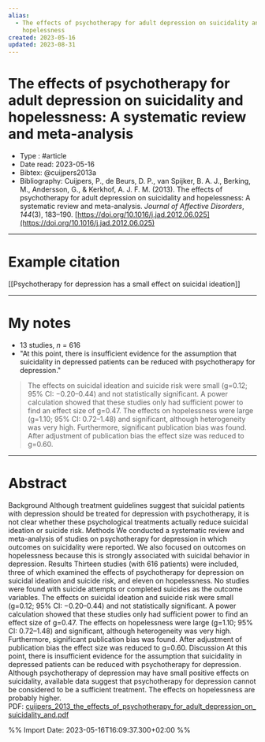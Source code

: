 ```yaml
---
alias:
  - The effects of psychotherapy for adult depression on suicidality and
    hopelessness
created: 2023-05-16
updated: 2023-08-31
---
```


# The effects of psychotherapy for adult depression on suicidality and hopelessness: A systematic review and meta-analysis

- Type : #article 
- Date read: 2023-05-16
- Bibtex: @cuijpers2013a
- Bibliography: Cuijpers, P., de Beurs, D. P., van Spijker, B. A. J., Berking, M., Andersson, G., & Kerkhof, A. J. F. M. (2013). The effects of psychotherapy for adult depression on suicidality and hopelessness: A systematic review and meta-analysis. _Journal of Affective Disorders_, _144_(3), 183–190. [https://doi.org/10.1016/j.jad.2012.06.025](https://doi.org/10.1016/j.jad.2012.06.025)

---
# Example citation

[[Psychotherapy for depression has a small effect on suicidal ideation]]

---
# My notes
- 13 studies, *n* = 616
- "At this point, there is insufficient evidence for the assumption that suicidality in depressed patients can be reduced with psychotherapy for depression."

> The effects on suicidal ideation and suicide risk were small (g=0.12; 95% CI: −0.20–0.44) and not statistically significant. A power calculation showed that these studies only had sufficient power to find an effect size of g=0.47. The effects on hopelessness were large (g=1.10; 95% CI: 0.72–1.48) and significant, although heterogeneity was very high. Furthermore, significant publication bias was found. After adjustment of publication bias the effect size was reduced to g=0.60.

---

# Abstract
Background
Although treatment guidelines suggest that suicidal patients with depression should be treated for depression with psychotherapy, it is not clear whether these psychological treatments actually reduce suicidal ideation or suicide risk.
Methods
We conducted a systematic review and meta-analysis of studies on psychotherapy for depression in which outcomes on suicidality were reported. We also focused on outcomes on hopelessness because this is strongly associated with suicidal behavior in depression.
Results
Thirteen studies (with 616 patients) were included, three of which examined the effects of psychotherapy for depression on suicidal ideation and suicide risk, and eleven on hopelessness. No studies were found with suicide attempts or completed suicides as the outcome variables. The effects on suicidal ideation and suicide risk were small (g=0.12; 95% CI: −0.20–0.44) and not statistically significant. A power calculation showed that these studies only had sufficient power to find an effect size of g=0.47. The effects on hopelessness were large (g=1.10; 95% CI: 0.72–1.48) and significant, although heterogeneity was very high. Furthermore, significant publication bias was found. After adjustment of publication bias the effect size was reduced to g=0.60.
Discussion
At this point, there is insufficient evidence for the assumption that suicidality in depressed patients can be reduced with psychotherapy for depression. Although psychotherapy of depression may have small positive effects on suicidality, available data suggest that psychotherapy for depression cannot be considered to be a sufficient treatment. The effects on hopelessness are probably higher.
PDF: [cuijpers_2013_the_effects_of_psychotherapy_for_adult_depression_on_suicidality_and.pdf](file:///Users/oskarflygare/Library/CloudStorage/OneDrive-KarolinskaInstitutet/30-39%20Resources/37%20-%20Personal%20research%20library/zotero-articles/Cuijpers/cuijpers_2013_the_effects_of_psychotherapy_for_adult_depression_on_suicidality_and.pdf)

%% Import Date: 2023-05-16T16:09:37.300+02:00 %%
